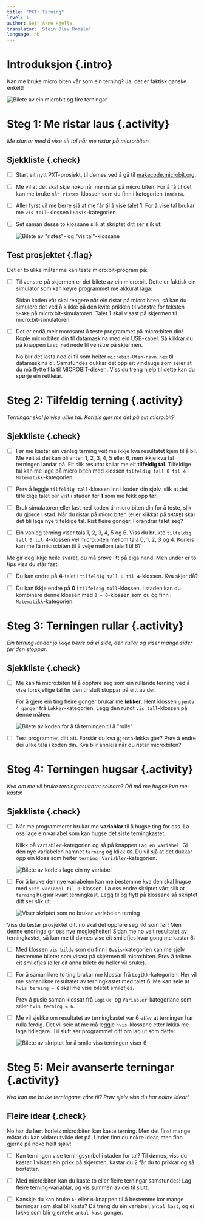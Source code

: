 ```yaml
---
title: "PXT: Terning"
level: 1
author: Geir Arne Hjelle
translator: 'Stein Olav Romslo'
language: nb
---
```



# Introduksjon {.intro}

Kan me bruke micro:biten vår som ein terning? Ja, det er faktisk ganske enkelt!

![Bilete av ein microbit og fire terningar](terning.jpg)


# Steg 1: Me ristar laus {.activity}

*Me startar med å vise eit tal når me ristar på micro:biten.*

## Sjekkliste {.check}

- [ ] Start eit nytt PXT-prosjekt, til dømes ved å gå til
  [makecode.microbit.org](https://makecode.microbit.org/?lang=no).

- [ ] Me vil at det skal skje noko når me ristar på micro:biten. For å få til
  det kan me bruke `når ristes`-klossen som du finn i kategorien `Inndata`.

- [ ] Aller fyrst vil me berre sjå at me får til å vise talet __1__. For å vise
  tal brukar me `vis tall`-klossen i `Basis`-kategorien.

- [ ] Set saman desse to klossane slik at skriptet ditt ser slik ut:

    ![Bilete av "ristes"- og "vis tal"-klossane](risteskript_1.png)

## Test prosjektet {.flag}

Det er to ulike måtar me kan teste micro:bit-program på:

- [ ] Til venstre på skjermen er det bilete av ein micro:bit. Dette er faktisk
  ein simulator som kan køyre programmet me akkurat laga:

  Sidan koden vår skal reagere når ein ristar på micro:biten, så kan du simulere
  det ved å klikke på den kvite prikken til venstre for teksten `SHAKE` på
  micro:bit-simulatoren. Talet __1__ skal visast på skjermen til
  micro:bit-simulatoren.

- [ ] Det er endå meir morosamt å teste programmet på micro:biten din! Kople
  micro:biten din til datamaskina med ein USB-kabel. Så klikkar du på knappen
  `Last ned` nede til venstre på skjermen.

  No blir det lasta ned ei fil som heiter `microbit-Uten-navn.hex` til
  datamaskina di. Samstundes dukkar det opp eit vindauge som seier at du må
  flytte fila til MICROBIT-disken. Viss du treng hjelp til dette kan du spørje
  ein rettleiar.


# Steg 2: Tilfeldig terning {.activity}

*Terningar skal jo vise ulike tal. Korleis gjer me det på ein micro:bit?*

## Sjekkliste {.check}

- [ ] Før me kastar ein vanleg terning veit me ikkje kva resultatet kjem til å
  bli. Me veit at det kan bli anten 1, 2, 3, 4, 5 eller 6, men ikkje kva tal
  terningen landar på. Eit slik resultat kallar me eit __tilfeldig tal__.
  Tilfeldige tal kan me lage på micro:biten med klossen `tilfeldig tall 0 til 4`
  i `Matematikk`-kategorien.

- [ ] Prøv å leggje `tilfeldig tall`-klossen inn i koden din sjølv, slik at det
  tilfeldige talet blir vist i staden for __1__ som me fekk opp før.

- [ ] Bruk simulatoren eller last ned koden til micro:biten din for å teste,
  slik du gjorde i stad. Når du ristar på micro:biten (eller klikkar på `SHAKE`)
  skal det bli laga nye tilfeldige tal. Rist fleire gonger. Forandrar talet seg?

- [ ] Ein vanleg terning viser tala 1, 2, 3, 4, 5 og 6. Viss du brukte
  `tilfeldig tall 0 til 4`-klossen vel micro:biten mellom tala 0, 1, 2, 3 og 4.
  Korleis kan me få micro:biten til å velje mellom tala 1 til 6?

Me gir deg ikkje heile svaret, du må prøve litt på eiga hand! Men under er to
tips viss du står fast.

- [ ] Du kan endre på __4__-talet i `tilfeldig tall 0 til 4`-klossen. Kva skjer
  då?

- [ ] Du kan ikkje endre på __0__ i `tilfeldig tall`-klossen. I staden kan du
  kombinere denne klossen med `0 + 0`-klossen som du òg finn i
  `Matematikk`-kategorien.


# Steg 3: Terningen rullar {.activity}

*Ein terning landar jo ikkje berre på ei side, den rullar og viser mange sider
 før den stoppar.*

## Sjekkliste {.check}

- [ ] Me kan få micro:biten til å oppføre seg som ein rullande terning ved å
  vise forskjellige tal før den til slutt stoppar på eitt av dei.

  For å gjere ein ting fleire gonger brukar me __løkker__. Hent klossen `gjenta
  4 ganger` frå `Løkker`-kategorien. Legg den rundt `vis tall`-klossen på denne
  måten:

  ![Bilete av koden for å få terningen til å "rulle"](risteskript_2.png)

- [ ] Test programmet ditt att. Forstår du kva `gjenta`-løkka gjer? Prøv å endre
  dei ulike tala i koden din. Kva blir annleis når du ristar micro:biten?


# Steg 4: Terningen hugsar {.activity}

*Kva om me vil bruke terningresultatet seinare? Då må me hugse kva me kasta!*

## Sjekkliste {.check}

- [ ] Når me programmerer brukar me __variablar__ til å hugse ting for oss. La
  oss lage ein variabel som kan hugse det siste terningkastet:

  Klikk på `Variabler`-kategorien og så på knappen `Lag en variabel`. Gi den nye
  variabelen namnet `terning` og klikk `OK`. Du vil sjå at det dukkar opp ein
  kloss som heiter `terning` i `Variabler`-kategorien.

  ![Bilete av korleis lage ein ny variabel](variabel_terning.png)

- [ ] For å bruke den nye variabelen kan me bestemme kva den skal hugse med
  `sett variabel til 0`-klossen. La oss endre skriptet vårt slik at `terning`
  hugsar kvart terningkast. Legg til og flytt på klossane så skriptet ditt ser
  slik ut:

  ![Viser skriptet som no brukar variabelen terning](risteskript_3.png)

Viss du testar prosjektet ditt no skal det oppføre seg likt som før! Men denne
endringa gir oss nye moglegheiter! Sidan me no veit resultatet av terningkastet,
så kan me til dømes vise eit smilefjes kvar gong me kastar 6:

- [ ] Med klossen `vis bilde` som du finn i `Basis`-kategorien kan me sjølv
  bestemme biletet som visast på skjermen til micro:biten. Prøv å teikne eit
  smilefjes (eller eit anna bilete du heller vil bruke).

- [ ] For å samanlikne to ting brukar me klossar frå `Logikk`-kategorien. Her
  vil me samanlikne resultatet av terningkastet med talet 6. Me kan seie at
  `hvis terning = 6` skal me vise biletet smilefjes.

  Prøv å pusle saman klossar frå `Logikk`- og `Variabler`-kategoriane som seier
  `hvis terning = 6`.

- [ ] Me vil sjekke om resultatet av terningkastet var 6 *etter* at terningen
  har rulla ferdig. Det vil seie at me må leggje `hvis`-klossane etter løkka me
  laga tidlegare. Til slutt ser programmet ditt om lag ut som dette:

    ![Bilete av skriptet for å smile viss terningen viser 6](risteskript_4.png)


# Steg 5: Meir avanserte terningar {.activity}

*Kva kan me bruke terningane våre til? Prøv sjølv viss du har nokre idear!*

## Fleire idear {.check}

No har du lært korleis micro:biten kan kaste terning. Men det finst mange måtar
du kan vidareutvikle det på. Under finn du nokre idear, men finn gjerne på noko
heilt sjølv!

- [ ] Kan terningen vise terningsymbol i staden for tal? Til dømes, viss du
  kastar 1 visast ein prikk på skjermen, kastar du 2 får du to prikkar og så
  bortetter.

- [ ] Med micro:biten kan du kaste to eller fleire terningar samstundes! Lag
  fleire terning-variablar, og vis summen av dei til slutt.

- [ ] Kanskje du kan bruke `A`- eller `B`-knappen til å bestemme kor mange
  terningar som skal bli kasta? Då treng du ein variabel, `antal kast`, og ei
  løkke som blir gjenteke `antal kast` gonger.
